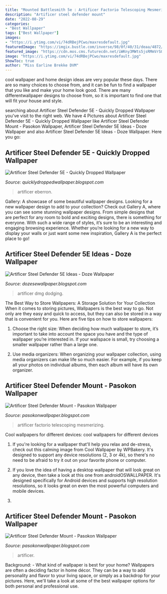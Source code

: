 ```yaml
---
title: "Mounted Battlesmith 5e : Artificer Factorio Telescoping Mesmerizing"
description: "Artificer steel defender mount"
date: "2022-08-29"
categories:
- "Best Wallpaper"
tags: ["Best Wallpaper"]
images:
- "https://i.ytimg.com/vi/74dRBejPCwo/maxresdefault.jpg"
featuredImage: "https://imgix.bustle.com/inverse/98/0f/40/31/deaa/4872/b98e/64d276032dd1/is-there-a-better-dog-in-all-of-dd-than-this-steel-defender.jpeg?w=375&amp;h=281&amp;fit=max&amp;auto=format%2Ccompress"
featured_image: "https://cdn.mos.cms.futurecdn.net/iWKny3MWts5jsRMmVrSQ2V.png"
image: "https://i.ytimg.com/vi/74dRBejPCwo/maxresdefault.jpg"
ShowToc: true
author: "Miss Earline Brekke DVM"
---
```



cool wallpaper and home design ideas are very popular these days. There are so many choices to choose from, and it can be fun to find a wallpaper that you like and make your home look good. There are many differentwallpaper designs to choose from, so it is important to find one that will fit your house and style.

	

		
searching about Artificer Steel Defender 5E - Quickly Dropped Wallpaper you've visit to the right web. We have 4 Pictures about Artificer Steel Defender 5E - Quickly Dropped Wallpaper like Artificer Steel Defender Mount - Pasokon Wallpaper, Artificer Steel Defender 5E Ideas - Doze Wallpaper and also Artificer Steel Defender 5E Ideas - Doze Wallpaper. Here you go:
		
    
## Artificer Steel Defender 5E - Quickly Dropped Wallpaper

<img loading=lazy src="https://imgix.bustle.com/inverse/98/0f/40/31/deaa/4872/b98e/64d276032dd1/is-there-a-better-dog-in-all-of-dd-than-this-steel-defender.jpeg?w=375&amp;h=281&amp;fit=max&amp;auto=format%2Ccompress" onerror="this.onerror=null;this.src='https://tse3.mm.bing.net/th?id=OIP.h-NTxViDGcAiUlGXO2HSvwAAAA&amp;pid=15.1';" alt="Artificer Steel Defender 5E - Quickly Dropped Wallpaper">

_Source: quicklydroppedwallpaper.blogspot.com_

>artificer eberron. 

	

Gallery: A showcase of some beautiful wallpaper designs.
Looking for a new wallpaper design to add to your collection? Check out Gallery A, where you can see some stunning wallpaper designs. From simple designs that are perfect for any room to bold and exciting designs, there is something for everyone. With such a wide range of styles, it’s sure to be an interesting and engaging browsing experience. Whether you’re looking for a new way to display your walls or just want some new inspiration, Gallery A is the perfect place to go!





	
	
    
## Artificer Steel Defender 5E Ideas - Doze Wallpaper

<img loading=lazy src="https://i.ytimg.com/vi/74dRBejPCwo/maxresdefault.jpg" onerror="this.onerror=null;this.src='https://tse4.mm.bing.net/th?id=OIP.mqCT7_aqQoaVkKrNlMS2NAHaEK&amp;pid=15.1';" alt="Artificer Steel Defender 5E Ideas - Doze Wallpaper">

_Source: dozesewallpaper.blogspot.com_

>artificer dmg dodging. 

	

The Best Way to Store Wallpapers: A Storage Solution for Your Collection
When it comes to storing pictures, Wallpapers is the best way to go. Not only are they easy and quick to access, but they can also be stored in a way that is convenient for you. Here are five tips on how to store wallpapers:
1) Choose the right size: When deciding how much wallpaper to store, it’s important to take into account the space you have and the type of wallpaper you’re interested in. If your wallspace is small, try choosing a smaller wallpaper rather than a large one.

2) Use media organizers: When organizing your wallpaper collection, using media organizers can make life so much easier. For example, if you keep all your photos on individual albums, then each album will have its own organizer.

    
## Artificer Steel Defender Mount - Pasokon Wallpaper

<img loading=lazy src="https://cdn.mos.cms.futurecdn.net/iWKny3MWts5jsRMmVrSQ2V.png" onerror="this.onerror=null;this.src='https://tse4.mm.bing.net/th?id=OIP.3VMzcEqRw7ce3qBm4bZTzwHaEK&amp;pid=15.1';" alt="Artificer Steel Defender Mount - Pasokon Wallpaper">

_Source: pasokonwallpaper.blogspot.com_

>artificer factorio telescoping mesmerizing. 

	

Cool wallpapers for different devices:
cool wallpapers for different devices 

1. If you're looking for a wallpaper that'll help you relax and de-stress, check out this calming image from Cool Wallpaper by WPBakery. It's designed to support any device resolutions (2, 3 or 4k), so there's no need to be afraid to try it out on your favorite phone or computer.

2. If you love the idea of having a desktop wallpaper that will look great on any device, then take a look at this one from androidOSWALLPAPER. It's designed specifically for Android devices and supports high resolution resolutions, so it looks great on even the most powerful computers and mobile devices.

3.

    
## Artificer Steel Defender Mount - Pasokon Wallpaper

<img loading=lazy src="https://i.ytimg.com/vi/aTV8R3YlIWw/maxresdefault.jpg" onerror="this.onerror=null;this.src='https://tse2.mm.bing.net/th?id=OIP.3vO5Td-QIp5DhR1jhfj7twHaEK&amp;pid=15.1';" alt="Artificer Steel Defender Mount - Pasokon Wallpaper">

_Source: pasokonwallpaper.blogspot.com_

>artificer. 

	

Background: - What kind of wallpaper is best for your home?
Wallpapers are often a deciding factor in home décor. They can be a way to add personality and flavor to your living space, or simply as a backdrop for your pictures. Here, we'll take a look at some of the best wallpaper options for both personal and professional use.

